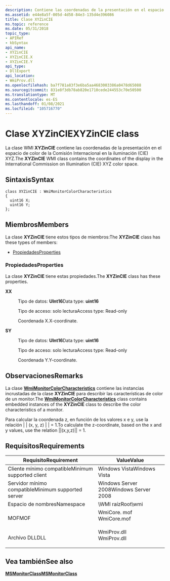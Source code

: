 ```yaml
---
description: Contiene las coordenadas de la presentación en el espacio de color de la Comisión Internacional de iluminación (CIE) XYZ.
ms.assetid: e44e8a5f-005d-4d58-84e3-135d4e396086
title: Clase XYZinCIE
ms.topic: reference
ms.date: 05/31/2018
topic_type:
- APIRef
- kbSyntax
api_name:
- XYZinCIE
- XYZinCIE.X
- XYZinCIE.Y
api_type:
- DllExport
api_location:
- WmiProv.dll
ms.openlocfilehash: ba7f781a83f3e6ba5aa4683003386a0478d65088
ms.sourcegitcommit: 831e8f3db78ab820e1710cede244553c70e50500
ms.translationtype: MT
ms.contentlocale: es-ES
ms.lasthandoff: 01/08/2021
ms.locfileid: "105716770"
---
```

# <a name="xyzincie-class"></a><span data-ttu-id="71628-103">Clase XYZinCIE</span><span class="sxs-lookup"><span data-stu-id="71628-103">XYZinCIE class</span></span>

<span data-ttu-id="71628-104">La clase WMI **XYZinCIE** contiene las coordenadas de la presentación en el espacio de color de la Comisión Internacional en la iluminación (CIE) XYZ.</span><span class="sxs-lookup"><span data-stu-id="71628-104">The **XYZinCIE** WMI class contains the coordinates of the display in the International Commission on Illumination (CIE) XYZ color space.</span></span>

## <a name="syntax"></a><span data-ttu-id="71628-105">Sintaxis</span><span class="sxs-lookup"><span data-stu-id="71628-105">Syntax</span></span>

``` syntax
class XYZinCIE : WmiMonitorColorCharacteristics
{
  uint16 X;
  uint16 Y;
};
```

## <a name="members"></a><span data-ttu-id="71628-106">Miembros</span><span class="sxs-lookup"><span data-stu-id="71628-106">Members</span></span>

<span data-ttu-id="71628-107">La clase **XYZinCIE** tiene estos tipos de miembros:</span><span class="sxs-lookup"><span data-stu-id="71628-107">The **XYZinCIE** class has these types of members:</span></span>

-   [<span data-ttu-id="71628-108">Propiedades</span><span class="sxs-lookup"><span data-stu-id="71628-108">Properties</span></span>](#properties)

### <a name="properties"></a><span data-ttu-id="71628-109">Propiedades</span><span class="sxs-lookup"><span data-stu-id="71628-109">Properties</span></span>

<span data-ttu-id="71628-110">La clase **XYZinCIE** tiene estas propiedades.</span><span class="sxs-lookup"><span data-stu-id="71628-110">The **XYZinCIE** class has these properties.</span></span>

<dl> <dt>

<span data-ttu-id="71628-111">**X**</span><span class="sxs-lookup"><span data-stu-id="71628-111">**X**</span></span>
</dt> <dd> <dl> <dt>

<span data-ttu-id="71628-112">Tipo de datos: **UInt16**</span><span class="sxs-lookup"><span data-stu-id="71628-112">Data type: **uint16**</span></span>
</dt> <dt>

<span data-ttu-id="71628-113">Tipo de acceso: solo lectura</span><span class="sxs-lookup"><span data-stu-id="71628-113">Access type: Read-only</span></span>
</dt> </dl>

<span data-ttu-id="71628-114">Coordenada X.</span><span class="sxs-lookup"><span data-stu-id="71628-114">X-coordinate.</span></span>

</dd> <dt>

<span data-ttu-id="71628-115">**S**</span><span class="sxs-lookup"><span data-stu-id="71628-115">**Y**</span></span>
</dt> <dd> <dl> <dt>

<span data-ttu-id="71628-116">Tipo de datos: **UInt16**</span><span class="sxs-lookup"><span data-stu-id="71628-116">Data type: **uint16**</span></span>
</dt> <dt>

<span data-ttu-id="71628-117">Tipo de acceso: solo lectura</span><span class="sxs-lookup"><span data-stu-id="71628-117">Access type: Read-only</span></span>
</dt> </dl>

<span data-ttu-id="71628-118">Coordenada Y.</span><span class="sxs-lookup"><span data-stu-id="71628-118">Y-coordinate.</span></span>

</dd> </dl>

## <a name="remarks"></a><span data-ttu-id="71628-119">Observaciones</span><span class="sxs-lookup"><span data-stu-id="71628-119">Remarks</span></span>

<span data-ttu-id="71628-120">La clase [**WmiMonitorColorCharacteristics**](wmimonitorcolorcharacteristics.md) contiene las instancias incrustadas de la clase **XYZinCIE** para describir las características de color de un monitor.</span><span class="sxs-lookup"><span data-stu-id="71628-120">The [**WmiMonitorColorCharacteristics**](wmimonitorcolorcharacteristics.md) class contains embedded instances of the **XYZinCIE** class to describe the color characteristics of a monitor.</span></span>

<span data-ttu-id="71628-121">Para calcular la coordenada z, en función de los valores x e y, use la relación \| \| (x, y, z) \| \| = 1.</span><span class="sxs-lookup"><span data-stu-id="71628-121">To calculate the z-coordinate, based on the x and y values, use the relation \|\|(x,y,z)\|\| = 1.</span></span>

## <a name="requirements"></a><span data-ttu-id="71628-122">Requisitos</span><span class="sxs-lookup"><span data-stu-id="71628-122">Requirements</span></span>



| <span data-ttu-id="71628-123">Requisito</span><span class="sxs-lookup"><span data-stu-id="71628-123">Requirement</span></span> | <span data-ttu-id="71628-124">Value</span><span class="sxs-lookup"><span data-stu-id="71628-124">Value</span></span> |
|-------------------------------------|----------------------------------------------------------------------------------------|
| <span data-ttu-id="71628-125">Cliente mínimo compatible</span><span class="sxs-lookup"><span data-stu-id="71628-125">Minimum supported client</span></span><br/> | <span data-ttu-id="71628-126">Windows Vista</span><span class="sxs-lookup"><span data-stu-id="71628-126">Windows Vista</span></span><br/>                                                               |
| <span data-ttu-id="71628-127">Servidor mínimo compatible</span><span class="sxs-lookup"><span data-stu-id="71628-127">Minimum supported server</span></span><br/> | <span data-ttu-id="71628-128">Windows Server 2008</span><span class="sxs-lookup"><span data-stu-id="71628-128">Windows Server 2008</span></span><br/>                                                         |
| <span data-ttu-id="71628-129">Espacio de nombres</span><span class="sxs-lookup"><span data-stu-id="71628-129">Namespace</span></span><br/>                | <span data-ttu-id="71628-130">\\WMI raíz</span><span class="sxs-lookup"><span data-stu-id="71628-130">Root\\wmi</span></span><br/>                                                                   |
| <span data-ttu-id="71628-131">MOF</span><span class="sxs-lookup"><span data-stu-id="71628-131">MOF</span></span><br/>                      | <dl> <span data-ttu-id="71628-132"><dt>WmiCore. mof</dt></span><span class="sxs-lookup"><span data-stu-id="71628-132"><dt>WmiCore.mof</dt></span></span> </dl> |
| <span data-ttu-id="71628-133">Archivo DLL</span><span class="sxs-lookup"><span data-stu-id="71628-133">DLL</span></span><br/>                      | <dl> <span data-ttu-id="71628-134"><dt>WmiProv.dll</dt></span><span class="sxs-lookup"><span data-stu-id="71628-134"><dt>WmiProv.dll</dt></span></span> </dl> |



## <a name="see-also"></a><span data-ttu-id="71628-135">Vea también</span><span class="sxs-lookup"><span data-stu-id="71628-135">See also</span></span>

<dl> <dt>

[<span data-ttu-id="71628-136">**MSMonitorClass**</span><span class="sxs-lookup"><span data-stu-id="71628-136">**MSMonitorClass**</span></span>](msmonitorclass.md)
</dt> </dl>

 

 




